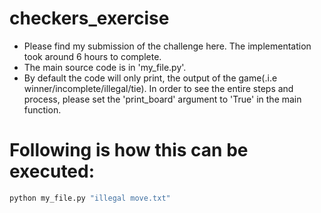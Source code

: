 # checkers_exercise

- Please find my submission of the challenge here. The implementation took around 6 hours to complete.
- The main source code is in 'my_file.py'.
- By default the code will only print, the output of the game(.i.e winner/incomplete/illegal/tie). In order to see the entire steps and process, please set the 'print_board' argument to 'True' in the main function.

# Following is how this can be executed:

```bash
python my_file.py "illegal move.txt"
```
